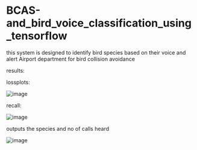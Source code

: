 # BCAS-and_bird_voice_classification_using_tensorflow
this system is designed to identify bird species based on their voice and alert Airport department for bird collision avoidance

  
results:

  
lossplots:

![image](https://github.com/Iama-king/BCAS-and_bird_voice_classification_using_tensorflow/assets/87493642/2ac9941d-d666-4656-a314-a259b5a1bb9a)

recall:

![image](https://github.com/Iama-king/BCAS-and_bird_voice_classification_using_tensorflow/assets/87493642/4f6302e2-054d-4566-90e2-b2db47acfc4a)


outputs the species and no of calls heard 

  
![image](https://github.com/Iama-king/BCAS-and_bird_voice_classification_using_tensorflow/assets/87493642/b6bbce17-b172-43b9-86b8-ae65bbb30235)

